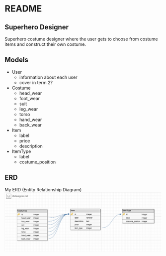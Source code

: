 # README

## Superhero Designer
Superhero costume designer where the user gets to choose from costume items and construct their own costume.

## Models
- User
    - information about each user
    - cover in term 2?
- Costume
    - head_wear
    - foot_wear
    - suit
    - leg_wear
    - torso
    - hand_wear
    - back_wear
- Item
    - label
    - price
    - description
- ItemType
    - label
    - costume_position

## ERD
My ERD (Entity Relationship Diagram)
![schema](/docs/img/schema.png)